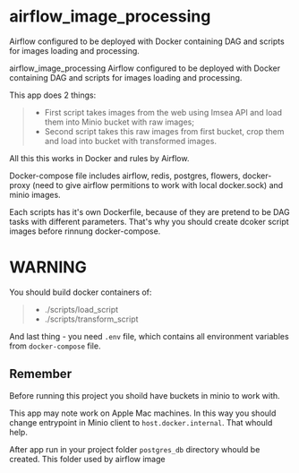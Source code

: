 # airflow_image_processing
Airflow configured to be deployed with Docker containing DAG and scripts for images loading and processing.

 airflow_image_processing
Airflow configured to be deployed with Docker containing DAG and scripts for images loading and processing.

This app does 2 things:
>- First script takes images from the web using Imsea API and load them into Minio bucket with raw images;
>- Second script takes this raw images from first bucket, crop them and load into bucket with transformed images.

All this this works in Docker and rules by Airflow.

Docker-compose file includes airflow, redis, postgres, flowers, docker-proxy (need to give airflow permitions to work with local docker.sock) and minio images.

Each scripts has it's own Dockerfile, because of they are pretend to be DAG tasks with different parameters. That's why you should create dcoker script images before rinnung docker-compose.

# WARNING

You should build docker containers of:
>- ./scripts/load_script
>- ./scripts/transform_script

And last thing - you need `.env` file, which contains all environment variables from `docker-compose` file.

## Remember

Before running this project you shoild have buckets in minio to work with.

This app may note work on Apple Mac machines. In this way you should change entrypoint in Minio client to `host.docker.internal`. That whould help.

After app run in your project folder `postgres_db` directory whould be created. This folder used by airflow image

